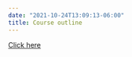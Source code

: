 ```yaml
---
date: "2021-10-24T13:09:13-06:00"
title: Course outline
---
```


[Click here](/STA331_2_0_StochasticProcesses.pdf)
